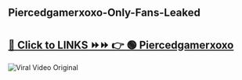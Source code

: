 
 ## Piercedgamerxoxo-Only-Fans-Leaked

# <h2><a href="https://clipsfans.com/Piercedgamerxoxo&ref=git">🔗 Click to LINKS ⏩⏩ 👉 🟢 Piercedgamerxoxo </a></h2>

<a href="https://clipsfans.com/Piercedgamerxoxo&ref=git" rel="nofollow" data-target="animated-image.originalLink"><img src="https://i.ibb.co.com/xMMVF88/686577567.gif" alt="Viral Video Original" style="max-width: 100%; display: inline-block;" data-target="animated-image.originalImage"></a>
